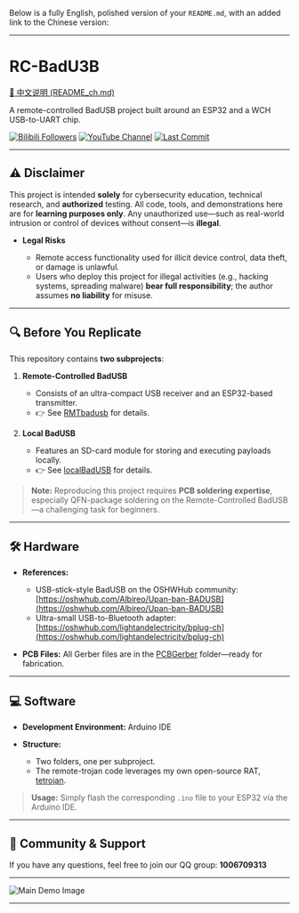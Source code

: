 Below is a fully English, polished version of your `README.md`, with an added link to the Chinese version:

---

# RC-BadU3B

[🔗 中文说明 (README\_ch.md)](https://github.com/LanYangYang321/RC-BadU3B/blob/main/README_ch.md)

A remote-controlled BadUSB project built around an ESP32 and a WCH USB-to-UART chip.

[![Bilibili Followers](https://img.shields.io/badge/dynamic/json?color=blue\&label=BiliBili\&labelColor=white\&query=\$.data.follower\&url=https://api.bilibili.com/x/relation/stat?vmid=1084866085\&logo=bilibili\&style=flat-square)](https://space.bilibili.com/1084866085)
[![YouTube Channel](https://img.shields.io/badge/YouTube-white?logo=youtube\&logoColor=FF0000\&style=flat-square)](https://www.youtube.com/@lyyontop)
[![Last Commit](https://img.shields.io/github/last-commit/LanYangYang321/RC-BadU3B?color=yellow\&logo=github\&label=Latest\&style=flat-square)](https://github.com/LanYangYang321/RC-BadU3B)

---

## ⚠️ Disclaimer

This project is intended **solely** for cybersecurity education, technical research, and **authorized** testing.
All code, tools, and demonstrations here are for **learning purposes only**. Any unauthorized use—such as real-world intrusion or control of devices without consent—is **illegal**.

* **Legal Risks**

  * Remote access functionality used for illicit device control, data theft, or damage is unlawful.
  * Users who deploy this project for illegal activities (e.g., hacking systems, spreading malware) **bear full responsibility**; the author assumes **no liability** for misuse.

---

## 🔍 Before You Replicate

This repository contains **two subprojects**:

1. **Remote-Controlled BadUSB**

   * Consists of an ultra-compact USB receiver and an ESP32-based transmitter.
   * 👉 See [RMTbadusb](https://github.com/LanYangYang321/RC-BadU3B/tree/main/RMTbadusb) for details.

2. **Local BadUSB**

   * Features an SD-card module for storing and executing payloads locally.
   * 👉 See [localBadUSB](https://github.com/LanYangYang321/RC-BadU3B/tree/main/localBadUSB) for details.

> **Note:** Reproducing this project requires **PCB soldering expertise**, especially QFN-package soldering on the Remote-Controlled BadUSB—a challenging task for beginners.

---

## 🛠 Hardware

* **References:**

  * USB-stick-style BadUSB on the OSHWHub community:
    [https://oshwhub.com/Albireo/Upan-ban-BADUSB](https://oshwhub.com/Albireo/Upan-ban-BADUSB)
  * Ultra-small USB-to-Bluetooth adapter:
    [https://oshwhub.com/lightandelectricity/bplug-ch](https://oshwhub.com/lightandelectricity/bplug-ch)

* **PCB Files:**
  All Gerber files are in the [PCBGerber](https://github.com/LanYangYang321/RC-BadU3B/tree/main/PCBGerber) folder—ready for fabrication.

---

## 💻 Software

* **Development Environment:** Arduino IDE
* **Structure:**

  * Two folders, one per subproject.
  * The remote-trojan code leverages my own open-source RAT, [tetrojan](https://github.com/LanYangYang321/tetrojan).

> **Usage:** Simply flash the corresponding `.ino` file to your ESP32 via the Arduino IDE.

---

## 🤝 Community & Support

If you have any questions, feel free to join our QQ group:
**1006709313**

---

![Main Demo Image](https://github.com/user-attachments/assets/5b41c8c0-5ea8-431e-9fa9-dd67ad85dcf0)

---
